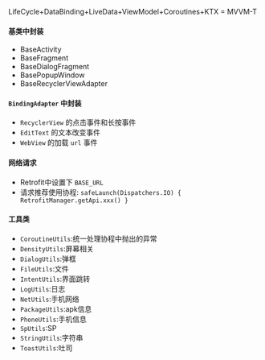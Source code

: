 LifeCycle+DataBinding+LiveData+ViewModel+Coroutines+KTX = MVVM-T

#### 基类中封装
* BaseActivity
* BaseFragment
* BaseDialogFragment
* BasePopupWindow
* BaseRecyclerViewAdapter

#### `BindingAdapter` 中封装
* `RecyclerView` 的点击事件和长按事件
* `EditText` 的文本改变事件
* `WebView` 的加载 `url` 事件

#### 网络请求
* Retrofit中设置下 `BASE_URL`
* 请求推荐使用协程: `safeLaunch(Dispatchers.IO) { RetrofitManager.getApi.xxx() }`

#### 工具类
* `CoroutineUtils`:统一处理协程中抛出的异常
* `DensityUtils`:屏幕相关
* `DialogUtils`:弹框
* `FileUtils`:文件
* `IntentUtils`:界面跳转
* `LogUtils`:日志
* `NetUtils`:手机网络
* `PackageUtils`:apk信息
* `PhoneUtils`:手机信息
* `SpUtils`:SP
* `StringUtils`:字符串
* `ToastUtils`:吐司